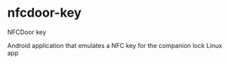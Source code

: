 # nfcdoor-key
NFCDoor key

Android application that emulates a NFC key for the companion lock Linux app
